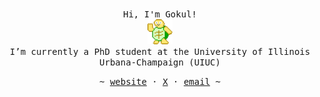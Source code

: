 <p align="center">
   <samp><br>
    Hi, I'm Gokul! 
   <br>
   <img src="https://raw.githubusercontent.com/gokulp01/gokulp01/main/dancing_turtle.gif" alt="Dancing Turtle" width="40">
   <br>
   I’m currently a PhD student at the University of Illinois Urbana-Champaign (UIUC)
   <br>
   </samp>
<p align="center"><samp> ~
   <a href="https://gokulp01.github.io">website</a>
   ·
   <a href="https://x.com/gokulp01">X</a>
   ·
   <a href="mailto:gokulp2@illinois.edu">email</a>
   ~ </samp><br><br>
</p>
</p>
